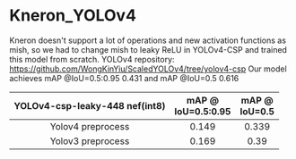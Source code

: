 # Kneron_YOLOv4
Kneron doesn't support a lot of operations and new activation functions as mish, so we had to change mish to leaky ReLU in YOLOv4-CSP and trained this model from scratch. YOLOv4 repository: https://github.com/WongKinYiu/ScaledYOLOv4/tree/yolov4-csp
Our model achieves mAP @IoU=0.5:0.95 0.431 and mAP @IoU=0.5 0.616

| YOLOv4-csp-leaky-448 nef(int8) | mAP @<br>IoU=0.5:0.95  |  mAP @<br>IoU=0.5  |
| :--------------------------:   | :--------------------: | :----------------: |
| Yolov4 preprocess              | 0.149                  | 0.339              |
| Yolov3 preprocess              | 0.169                  | 0.39               |
